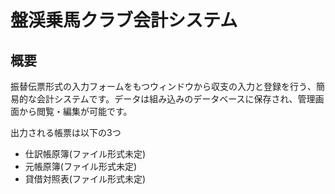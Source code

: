 # 盤渓乗馬クラブ会計システム

## 概要
振替伝票形式の入力フォームをもつウィンドウから収支の入力と登録を行う、簡易的な会計システムです。データは組み込みのデータベースに保存され、管理画面から閲覧・編集が可能です。

出力される帳票は以下の3つ
- 仕訳帳原簿(ファイル形式未定)
- 元帳原簿(ファイル形式未定)
- 貸借対照表(ファイル形式未定)